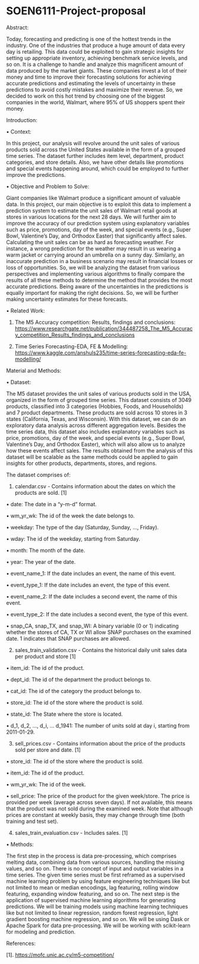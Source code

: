 # SOEN6111-Project-proposal
Abstract:

Today, forecasting and predicting is one of the hottest trends in the industry. One of the industries that produce a huge amount of data every day is retailing. This data could be exploited to gain strategic insights for setting up appropriate inventory, achieving benchmark service levels, and so on. It is a challenge to handle and analyze this magnificent amount of data produced by the market giants. These companies invest a lot of their money and time to improve their forecasting solutions for achieving accurate predictions and estimating the levels of uncertainty in these predictions to avoid costly mistakes and maximize their revenue. So, we decided to work on this hot trend by choosing one of the biggest companies in the world, Walmart, where 95% of US shoppers spent their money.

Introduction:

•	Context:

In this project, our analysis will revolve around the unit sales of various products sold across the United States available in the form of a grouped time series. The dataset further includes item level, department, product categories, and store details. Also, we have other details like promotions and special events happening around, which could be employed to further improve the predictions.

•	Objective and Problem to Solve:

Giant companies like Walmart produce a significant amount of valuable data. In this project, our main objective is to exploit this data to implement a prediction system to estimate the unit sales of Walmart retail goods at stores in various locations for the next 28 days. We will further aim to improve the accuracy of our prediction system using explanatory variables such as price, promotions, day of the week, and special events (e.g., Super Bowl, Valentine’s Day, and Orthodox Easter) that significantly affect sales.
Calculating the unit sales can be as hard as forecasting weather. For instance, a wrong prediction for the weather may result in us wearing a warm jacket or carrying around an umbrella on a sunny day. Similarly, an inaccurate prediction in a business scenario may result in financial losses or loss of opportunities. So, we will be analyzing the dataset from various perspectives and implementing various algorithms to finally compare the results of all these methods to determine the method that provides the most accurate predictions. Being aware of the uncertainties in the predictions is equally important for making the right decisions. So, we will be further making uncertainty estimates for these forecasts.

•	Related Work:

1.	The M5 Accuracy competition: Results, findings and conclusions: 
https://www.researchgate.net/publication/344487258_The_M5_Accuracy_competition_Results_findings_and_conclusions

2.	Time Series Forecasting-EDA, FE & Modelling:
https://www.kaggle.com/anshuls235/time-series-forecasting-eda-fe-modelling/

Material and Methods:

•	Dataset:

The M5 dataset provides the unit sales of various products sold in the USA, organized in the form of grouped time series. This dataset consists of 3049 products, classified into 3 categories (Hobbies, Foods, and Households) and 7 product departments. These products are sold across 10 stores in 3 states (California, Texas, and Wisconsin). With this dataset, we can do an exploratory data analysis across different aggregation levels. Besides the time series data, this dataset also includes explanatory variables such as price, promotions, day of the week, and special events (e.g., Super Bowl, Valentine’s Day, and Orthodox Easter), which will also allow us to analyze how these events affect sales. The results obtained from the analysis of this dataset will be scalable as the same methods could be applied to gain insights for other products, departments, stores, and regions.

The dataset comprises of:

1.	calendar.csv - Contains information about the dates on which the products are sold. [1]

•	date: The date in a “y-m-d” format.

•	wm_yr_wk: The id of the week the date belongs to.

•	weekday: The type of the day (Saturday, Sunday, …, Friday).

•	wday: The id of the weekday, starting from Saturday.

•	month: The month of the date.

•	year: The year of the date.

•	event_name_1: If the date includes an event, the name of this event.

•	event_type_1: If the date includes an event, the type of this event.

•	event_name_2: If the date includes a second event, the name of this event.

•	event_type_2: If the date includes a second event, the type of this event.

•	snap_CA, snap_TX, and snap_WI: A binary variable (0 or 1) indicating whether the stores of CA, TX or WI allow SNAP purchases on the examined date. 1 indicates that SNAP purchases are allowed.

2.	sales_train_validation.csv - Contains the historical daily unit sales data per product and store [1]

•	item_id: The id of the product.

•	dept_id: The id of the department the product belongs to.

•	cat_id: The id of the category the product belongs to.

•	store_id: The id of the store where the product is sold.

•	state_id: The State where the store is located.

•	d_1, d_2, …, d_i, … d_1941: The number of units sold at day i, starting from 2011-01-29.

3.	sell_prices.csv - Contains information about the price of the products sold per store and date. [1]

•	store_id: The id of the store where the product is sold. 

•	item_id: The id of the product.

•	wm_yr_wk: The id of the week.

•	sell_price: The price of the product for the given week/store. The price is provided per week (average across seven days). If not available, this means that the product was not sold during the examined week. Note that although prices are constant at weekly basis, they may change through time (both training and test set).

4.	sales_train_evaluation.csv - Includes sales. [1]

•	Methods:

The first step in the process is data pre-processing, which comprises melting data, combining data from various sources, handling the missing values, and so on. There is no concept of input and output variables in a time series. The given time series must be first reframed as a supervised machine learning problem by using feature engineering techniques like but not limited to mean or median encodings, lag featuring, rolling window featuring, expanding window featuring, and so on. The next step is the application of supervised machine learning algorithms for generating predictions. We will be training models using machine learning techniques like but not limited to linear regression, random forest regression, light gradient boosting machine regression, and so on. We will be using Dask or Apache Spark for data pre-processing. We will be working with scikit-learn for modeling and prediction.

References: 

[1]. https://mofc.unic.ac.cy/m5-competition/

